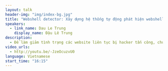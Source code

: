 ```yaml
---
layout: talk
header-img: "img/index-bg.jpg"
title: "Webshell detector: Xây dựng hệ thống tự động phát hiện webshell trên webserver"
speakers:
  - link_name: Dau Le Trung
    display_name: Đậu Lê Trung
description:
  - Để làm giảm tình trạng các website liên tục bị hacker tấn công, chúng tôi từng bước nghiên cứu để đưa ra giải pháp xây dựng một hệ thống giúp phân tích mã nguồn tự động để tìm ra các webshell trong các webserver. Bên cạnh đó, mong muốn xây dựng hệ thống phát hiện webshell thời gian thực để chạy trên server để hỗ trợ admin có thể phát hiện các script độc trên server và đưa ra cảnh báo kịp thời.
video_urls:
  - http://youtu.be/-JzeOcuzvU0
language: Vietnamese
start_time: "16:15"
---
```

